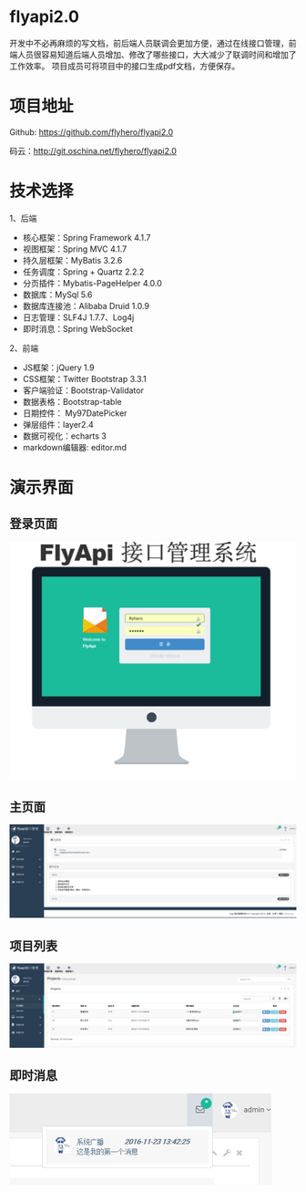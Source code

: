 # flyapi2.0
开发中不必再麻烦的写文档，前后端人员联调会更加方便，通过在线接口管理，前端人员很容易知道后端人员增加、修改了哪些接口，大大减少了联调时间和增加了工作效率。
项目成员可将项目中的接口生成pdf文档，方便保存。

# 项目地址
Github: https://github.com/flyhero/flyapi2.0

码云：http://git.oschina.net/flyhero/flyapi2.0

# 技术选择
1、后端

- 核心框架：Spring Framework 4.1.7
- 视图框架：Spring MVC 4.1.7
- 持久层框架：MyBatis 3.2.6
- 任务调度：Spring + Quartz 2.2.2
- 分页插件：Mybatis-PageHelper 4.0.0
- 数据库：MySql 5.6
- 数据库连接池：Alibaba Druid 1.0.9
- 日志管理：SLF4J 1.7.7、Log4j
- 即时消息：Spring WebSocket

2、前端

- JS框架：jQuery 1.9
- CSS框架：Twitter Bootstrap 3.3.1
- 客户端验证：Bootstrap-Validator
- 数据表格：Bootstrap-table
- 日期控件： My97DatePicker
- 弹层组件：layer2.4
- 数据可视化：echarts 3
- markdown编辑器: editor.md

# 演示界面
## 登录页面
![登录页面](screenshot/login.png)
## 主页面
![主页面](screenshot/main.png)
## 项目列表
![项目列表](screenshot/project.png)
## 即时消息
![即时消息](screenshot/socket.png)